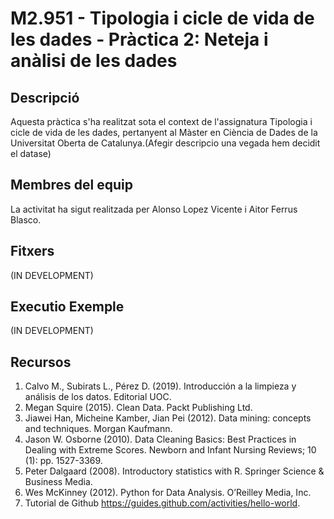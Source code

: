 # M2.951 - Tipologia i cicle de vida de les dades - Pràctica 2: Neteja i anàlisi de les dades

## Descripció

Aquesta pràctica s'ha realitzat sota el context de l'assignatura Tipologia i cicle de vida de les dades, pertanyent al Màster en Ciència de Dades de la Universitat Oberta de Catalunya.(Afegir descripcio una vegada hem decidit el datase)

## Membres del equip 

La activitat ha sigut realitzada per Alonso Lopez Vicente i Aitor Ferrus Blasco.


## Fitxers
(IN DEVELOPMENT)


## Executio Exemple

(IN DEVELOPMENT)

## Recursos

1. Calvo M., Subirats L., Pérez D. (2019). Introducción a la limpieza y análisis de los datos.
Editorial UOC.
2. Megan Squire (2015). Clean Data. Packt Publishing Ltd.
3. Jiawei Han, Micheine Kamber, Jian Pei (2012). Data mining: concepts and techniques.
Morgan Kaufmann.
4. Jason W. Osborne (2010). Data Cleaning Basics: Best Practices in Dealing with Extreme
Scores. Newborn and Infant Nursing Reviews; 10 (1): pp. 1527-3369.
5. Peter Dalgaard (2008). Introductory statistics with R. Springer Science & Business Media.
6. Wes McKinney (2012). Python for Data Analysis. O’Reilley Media, Inc.
7. Tutorial de Github https://guides.github.com/activities/hello-world.
